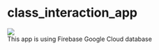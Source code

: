 # class_interaction_app
![](clima-weather.gif)</br>
This app is using Firebase Google Cloud database </br>
